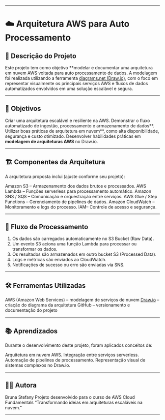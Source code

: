 
---

# ☁️ Arquitetura AWS para Auto Processamento

## 🧩 Descrição do Projeto

Este projeto tem como objetivo **modelar e documentar uma arquitetura em nuvem AWS voltada para auto processamento de dados.
A modelagem foi realizada utilizando a ferramenta [diagrams.net (Draw.io)](https://app.diagrams.net/), com o foco em representar visualmente os principais serviços AWS e fluxos de dados automatizados envolvidos em uma solução escalável e segura.

---

## 🎯 Objetivos

Criar uma arquitetura escalável e resiliente na AWS. 
Demonstrar o fluxo automatizado de ingestão, processamento e armazenamento de dados**.
Utilizar boas práticas de arquitetura em nuvem**, como alta disponibilidade, segurança e custo otimizado.
Desenvolver habilidades práticas em **modelagem de arquiteturas AWS** no Draw.io.

---

## 🏗️ Componentes da Arquitetura

A arquitetura proposta inclui (ajuste conforme seu projeto):

Amazon S3 – Armazenamento dos dados brutos e processados.
AWS Lambda – Funções serverless para processamento automático.
Amazon SNS / SQS – Comunicação e orquestração entre serviços.
AWS Glue / Step Functions – Gerenciamento de pipelines de dados.
Amazon CloudWatch – Monitoramento e logs do processo.
IAM– Controle de acesso e segurança.

---

## 🔄 Fluxo de Processamento

1. Os dados são carregados automaticamente no S3 Bucket (Raw Data).
2. Um evento S3 aciona uma função Lambda para processar ou transformar os dados.
3. Os resultados são armazenados em outro bucket S3 (Processed Data).
4. Logs e métricas são enviados ao CloudWatch.
5. Notificações de sucesso ou erro são enviadas via SNS.

---

## 🛠️ Ferramentas Utilizadas

AWS (Amazon Web Services) – modelagem de serviços de nuvem
[Draw.io](https://app.diagrams.net/) – criação do diagrama da arquitetura
GitHub – versionamento e documentação do projeto



---

## 📚 Aprendizados

Durante o desenvolvimento deste projeto, foram aplicados conceitos de:

Arquitetura em nuvem AWS.
Integração entre serviços serverless.
Automação de pipelines de processamento.
Representação visual de sistemas complexos no Draw.io.

---

## 👩‍💻 Autora

Bruna Stefany
Projeto desenvolvido para o curso de AWS Cloud Fundamentals
“Transformando ideias em arquiteturas escaláveis na nuvem.”

---

